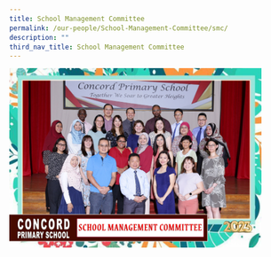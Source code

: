 ```yaml
---
title: School Management Committee
permalink: /our-people/School-Management-Committee/smc/
description: ""
third_nav_title: School Management Committee
---
```

<img src="/images/School%20Management%20Committee%20Dept%20Photos.jpeg" style="width:90%">